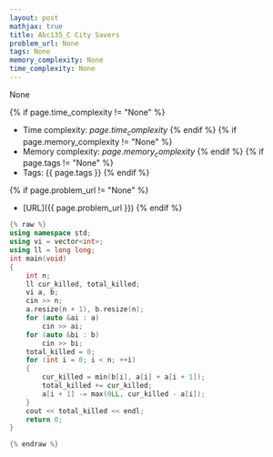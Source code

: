 ```yaml
---
layout: post
mathjax: true
title: Abc135_C City Savers
problem_url: None
tags: None
memory_complexity: None
time_complexity: None
---
```


None


{% if page.time_complexity != "None" %}
- Time complexity: ${{ page.time_complexity }}$
{% endif %}
{% if page.memory_complexity != "None" %}
- Memory complexity: ${{ page.memory_complexity }}$
{% endif %}
{% if page.tags != "None" %}
- Tags: {{ page.tags }}
{% endif %}

{% if page.problem_url != "None" %}
- [URL]({{ page.problem_url }})
{% endif %}

```cpp
{% raw %}
using namespace std;
using vi = vector<int>;
using ll = long long;
int main(void)
{
    int n;
    ll cur_killed, total_killed;
    vi a, b;
    cin >> n;
    a.resize(n + 1), b.resize(n);
    for (auto &ai : a)
        cin >> ai;
    for (auto &bi : b)
        cin >> bi;
    total_killed = 0;
    for (int i = 0; i < n; ++i)
    {
        cur_killed = min(b[i], a[i] + a[i + 1]);
        total_killed += cur_killed;
        a[i + 1] -= max(0LL, cur_killed - a[i]);
    }
    cout << total_killed << endl;
    return 0;
}

{% endraw %}
```